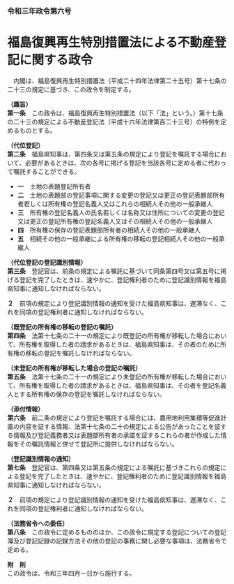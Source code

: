 ### 令和三年政令第六号  
# 福島復興再生特別措置法による不動産登記に関する政令  
　内閣は、福島復興再生特別措置法（平成二十四年法律第二十五号）第十七条の二十三の規定に基づき、この政令を制定する。  
  
**（趣旨）**  
**第一条**　この政令は、福島復興再生特別措置法（以下「法」という。）第十七条の二十三の規定による不動産登記法（平成十六年法律第百二十三号）の特例を定めるものとする。  
  
**（代位登記）**  
**第二条**　福島県知事は、第四条又は第五条の規定により登記を嘱託する場合において、必要があるときは、次の各号に掲げる登記を当該各号に定める者に代わって嘱託することができる。  
* **一**　土地の表題登記所有者  
* **二**　土地の表題部の登記事項に関する変更の登記又は更正の登記表題部所有者若しくは所有権の登記名義人又はこれらの相続人その他の一般承継人  
* **三**　所有権の登記名義人の氏名若しくは名称又は住所についての変更の登記又は更正の登記所有権の登記名義人又はその相続人その他の一般承継人  
* **四**　所有権の保存の登記表題部所有者の相続人その他の一般承継人  
* **五**　相続その他の一般承継による所有権の移転の登記相続人その他の一般承継人  
  
**（代位登記の登記識別情報）**  
**第三条**　登記官は、前条の規定による嘱託に基づいて同条第四号又は第五号に掲げる登記を完了したときは、速やかに、登記権利者のために登記識別情報を福島県知事に通知しなければならない。  
  
**２**　前項の規定により登記識別情報の通知を受けた福島県知事は、遅滞なく、これを同項の登記権利者に通知しなければならない。  
  
**（既登記の所有権の移転の登記の嘱託）**  
**第四条**　法第十七条の二十一の規定により既登記の所有権が移転した場合において、所有権を取得した者の請求があるときは、福島県知事は、その者のために所有権の移転の登記を嘱託しなければならない。  
  
**（未登記の所有権が移転した場合の登記の嘱託）**  
**第五条**　法第十七条の二十一の規定により未登記の所有権が移転した場合において、所有権を取得した者の請求があるときは、福島県知事は、その者を登記名義人とする所有権の保存の登記を嘱託しなければならない。  
  
**（添付情報）**  
**第六条**　前二条の規定により登記を嘱託する場合には、農用地利用集積等促進計画の内容を証する情報、法第十七条の二十の規定による公告があったことを証する情報及び登記義務者又は表題部所有者の承諾を証するこれらの者が作成した情報をその嘱託情報と併せて登記所に提供しなければならない。  
  
**（登記識別情報の通知）**  
**第七条**　登記官は、第四条又は第五条の規定による嘱託に基づきこれらの規定による登記を完了したときは、速やかに、登記権利者のために登記識別情報を福島県知事に通知しなければならない。  
  
**２**　前項の規定により登記識別情報の通知を受けた福島県知事は、遅滞なく、これを同項の登記権利者に通知しなければならない。  
  
**（法務省令への委任）**  
**第八条**　この政令に定めるもののほか、この政令に規定する登記についての登記簿及び登記記録の記録方法その他の登記の事務に関し必要な事項は、法務省令で定める。  
  
**附　則**  
この政令は、令和三年四月一日から施行する。  
  
